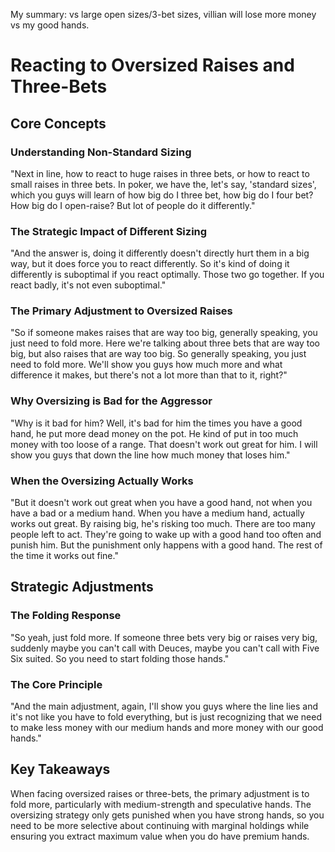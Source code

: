 
My summary: vs large open sizes/3-bet sizes, villian will lose more money vs my good hands.
# Reacting to Oversized Raises and Three-Bets

## Core Concepts

### Understanding Non-Standard Sizing

"Next in line, how to react to huge raises in three bets, or how to react to small raises in three bets. In poker, we have the, let's say, 'standard sizes', which you guys will learn of how big do I three bet, how big do I four bet? How big do I open-raise? But lot of people do it differently."

### The Strategic Impact of Different Sizing

"And the answer is, doing it differently doesn't directly hurt them in a big way, but it does force you to react differently. So it's kind of doing it differently is suboptimal if you react optimally. Those two go together. If you react badly, it's not even suboptimal."

### The Primary Adjustment to Oversized Raises

"So if someone makes raises that are way too big, generally speaking, you just need to fold more. Here we're talking about three bets that are way too big, but also raises that are way too big. So generally speaking, you just need to fold more. We'll show you guys how much more and what difference it makes, but there's not a lot more than that to it, right?"

### Why Oversizing is Bad for the Aggressor

"Why is it bad for him? Well, it's bad for him the times you have a good hand, he put more dead money on the pot. He kind of put in too much money with too loose of a range. That doesn't work out great for him. I will show you guys that down the line how much money that loses him."

### When the Oversizing Actually Works

"But it doesn't work out great when you have a good hand, not when you have a bad or a medium hand. When you have a medium hand, actually works out great. By raising big, he's risking too much. There are too many people left to act. They're going to wake up with a good hand too often and punish him. But the punishment only happens with a good hand. The rest of the time it works out fine."

## Strategic Adjustments

### The Folding Response

"So yeah, just fold more. If someone three bets very big or raises very big, suddenly maybe you can't call with Deuces, maybe you can't call with Five Six suited. So you need to start folding those hands."

### The Core Principle

"And the main adjustment, again, I'll show you guys where the line lies and it's not like you have to fold everything, but is just recognizing that we need to make less money with our medium hands and more money with our good hands."

## Key Takeaways

When facing oversized raises or three-bets, the primary adjustment is to fold more, particularly with medium-strength and speculative hands. The oversizing strategy only gets punished when you have strong hands, so you need to be more selective about continuing with marginal holdings while ensuring you extract maximum value when you do have premium hands.